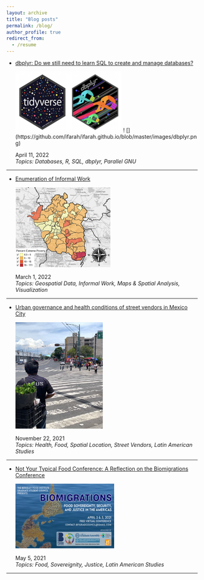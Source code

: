 ```yaml
---
layout: archive
title: "Blog posts"
permalink: /blog/
author_profile: true
redirect_from:
  - /resume
---
```


* [dbplyr: Do we still need to learn SQL to create and manage databases?](https://dlab.berkeley.edu/news/dbplyr-do-we-still-need-learn-sql-create-and-manage-databases)   
  
  <img src="https://github.com/ifarah/ifarah.github.io/blob/master/images/dbplyr.png" width="280" height="160">   
  ! [](https://github.com/ifarah/ifarah.github.io/blob/master/images/dbplyr.png)
  
  April 11, 2022  
  *Topics: Databases, R, SQL, dbplyr, Parallel GNU*
  
---------

* [Enumeration of Informal Work](https://dlab.berkeley.edu/news/enumeration-informal-work)   
  
  <img src="https://github.com/ifarah/ifarah.github.io/blob/master/images/enumeration.png" width="250" height="210">   
 
  March 1, 2022  
  *Topics: Geospatial Data, Informal Work, Maps & Spatial Analysis, Visualization*
  
---------

* [Urban governance and health conditions of street vendors in Mexico City](https://clas.berkeley.edu/publications/urban-governance-and-health-conditions-street-vendors-mexico-city)   
    
    <img src="https://github.com/ifarah/ifarah.github.io/blob/master/images/sv.png" width="230" height="280">   
    
  November 22, 2021  
  *Topics: Health, Food, Spatial Location, Street Vendors, Latin American Studies*

---------

* [Not Your Typical Food Conference: A Reflection on the Biomigrations Conference](https://clasberkeley.wpcomstaging.com/2021/05/05/not-your-typical-food-conference-a-reflection-on-the-biomigrations-conference/)   
    
    <img src="https://github.com/ifarah/ifarah.github.io/blob/master/images/biomigrations.png" width="260" height="170">   
    
  May 5, 2021  
  *Topics: Food, Sovereignity, Justice, Latin American Studies*
  
---------



